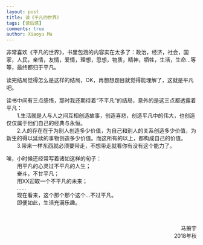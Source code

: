 ```yaml
---
layout: post
title: 读《平凡的世界》
tags: [读后感]
comments: true
author: Xiaoyu Ma
---
```


非常喜欢《平凡的世界》，书里包涵的内容实在太多了：政治，经济，社会，国家，人民，亲情，友情，爱情，理想，思想，物质，精神，牺牲，生活，生命...等等，最终都归于平凡。<!--more-->

读完结局觉得怎么是这样的结局，OK，再想想题目就觉得能理解了，这就是平凡吧。

读书中间有三点感悟，那时我还期待着“不平凡”的结局，意外的是这三点都透露着平凡：  
&ensp;&ensp;&ensp;&ensp;1.生活就是人与人之间互相创造故事，创造喜悲，创造平凡中的伟大，也创造仅仅属于他们自己的经典与永恒。  
&ensp;&ensp;&ensp;&ensp;2.人的存在在于为别人创造多少价值，为自己和别人的关系创造多少价值，为新生的得以延续的事物创造多少价值。而这所有的以上，都构成自己的价值。  
&ensp;&ensp;&ensp;&ensp;3.带来一样东西就必须要带走，不想带走就看你有没有这个能力了。

唉，小时候还经常写着诸如这样的句子：  
&ensp;&ensp;&ensp;&ensp;用平凡的心灵过不平凡的人生；  
&ensp;&ensp;&ensp;&ensp;奋斗，不甘平凡；  
&ensp;&ensp;&ensp;&ensp;用XX迎取一个不平凡的未来；  
&ensp;&ensp;&ensp;&ensp;......  
&ensp;&ensp;&ensp;&ensp;现在看来，这个那个那个这个...不过平凡。  
&ensp;&ensp;&ensp;&ensp;即便如此，生活充满乐趣。  

<br />
<br />
<div style="text-align: right"> 马箫宇 </div>
<div style="text-align: right"> 2018年秋 </div>
